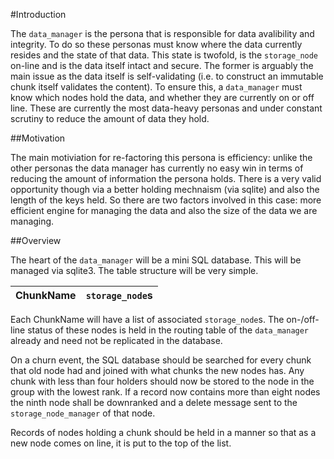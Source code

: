 #Introduction

The `data_manager` is the persona that is responsible for data avalibility and integrity. To do so these personas must know where the data currently resides and the state of that data. This state is twofold, is the `storage_node` on-line and is the data itself intact and secure. The former is arguably the main issue as the data itself is self-validating (i.e. to construct an immutable chunk itself validates the content). To ensure this, a `data_manager` must know which nodes hold the data, and whether they are currently on or off line. These are currently the most data-heavy personas and under constant scrutiny to reduce the amount of data they hold.

##Motivation

The main motiviation for re-factoring this persona is efficiency: unlike the other personas the data manager has currently no easy win in terms of reducing the amount of information the persona holds. There is a very valid opportunity though via a better holding mechnaism (via sqlite) and also the length of the keys held. So there are two factors involved in this case: more efficient engine for managing the data and also the size of the data we are managing.

##Overview

The heart of the `data_manager` will be a mini SQL database. This will be managed via sqlite3. The table structure will be very simple.

| ChunkName | `storage_node`s |
| --------- | --------------- |

Each ChunkName will have a list of associated `storage_node`s. The on-/off-line status of these nodes is held in the routing table of the `data_manager` already and need not be replicated in the database.

On a churn event, the SQL database should be searched for every chunk that old node had and joined with what chunks the new nodes has. Any chunk with less than four holders should now be stored to the node in the group with the lowest rank. If a record now contains more than eight nodes the ninth node shall be downranked and a delete message sent to the `storage_node_manager` of that node.

Records of nodes holding a chunk should be held in a manner so that as a new node comes on line, it is put to the top of the list.
